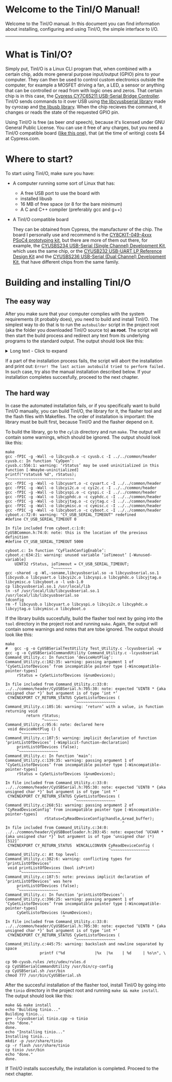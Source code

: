 # Welcome to the TinI/O Manual!

Welcome to the TinI/O manual. In this document you can find information about installing, configuring and using TinI/O, the simple interface to I/O.

-----

# What is TinI/O?
Simply put, TinI/O is a Linux CLI program that, when combined with a certain chip, adds more general purpose input/output (GPIO) pins to your computer. They can then be used to control custom electronics outside the computer, for example a MOSFET driving a fan, a LED, a sensor or anything that can be controlled or read from with logic ones and zeros. That certain chip is in this case, the [Cypress CY7C65211 USB-Serial Bridge Controller](http://www.cypress.com/products/usb-uart-controller-gen-2). TinI/O sends commands to it over USB using [the libcyusbserial library](https://github.com/cyrozap/libcyusbserial) made by cyrozap and [the libusb library](http://libusb.info/). When the chip recieves the command, it changes or reads the state of the requested GPIO pin.

Using TinI/O is free (as beer _and_ speech), because it's licensed under GNU General Public License. You can use it free of any charges, but you need a TinI/O compatible board ([like this one](http://www.cypress.com/documentation/development-kitsboards/psoc-4-cy8ckit-049-4xxx-prototyping-kits)), that (at the time of writing) costs $4 at Cypress.com.

# Where to start?
To start using TinI/O, make sure you have:
- A computer running some sort of Linux that has:
  + A free USB port to use the board with
  + installed libusb
  + 16 MB of free space (or 8 for the bare minimum)
  + A C and C++ compiler (preferably gcc and g++)


- A TinI/O compatible board

  They can be obtained from Cypress, the manufacturer of the chip. The board I personally use and recommend is the [CY8CKIT-049-4xxx PSoC4 prototyping kit](http://www.cypress.com/documentation/development-kitsboards/psoc-4-cy8ckit-049-4xxx-prototyping-kits), but there are more of them out there, for example, the [CYUSBS234 USB-Serial (Single Channel) Development Kit](http://www.cypress.com/documentation/development-kitsboards/cyusbs234-usb-serial-single-channel-development-kit), which uses the same chip, or the [CYUSB232 USB-UART LP Reference Design Kit](http://www.cypress.com/documentation/development-kitsboards/cyusbs232-usb-uart-lp-reference-design-kit) and the [CYUSBS236 USB-Serial (Dual Channel) Development Kit](http://www.cypress.com/documentation/development-kitsboards/cyusbs236-usb-serial-dual-channel-development-kit), that have different chips from the same family.

# Building and installing TinI/O

## The easy way
After you make sure that your computer complies with the system requirements (it probably does), you need to build and install TinI/O. The simplest way to do that is to run the `autobuilder` script in the project root (aka the folder you downloaded TinI/O source to) __as root__. The script will then start the build process and redirect any text from its underlying programs to the standard output. The output should look like this:

<details>
<summary>
Long text - Click to expand
</summary>
<pre>
<code>
# ./autobuilder
    --------------------------
    Autobuilder for TinI/O 0.1
    --------------------------
    Verifying main directory...
    DONE!
    Entering the library directory...
    DONE!
    Compiling and installing the library...
gcc -fPIC -g -Wall -o libcyusb.o -c cyusb.c -I ../../common/header
cyusb.c: In function ‘CyOpen’:
cyusb.c:556:1: warning: ‘rStatus’ may be used uninitialized in this function [-Wmaybe-uninitialized]
 printf("rstatus6 %d", rStatus);
 ^~~~~~~~~~~~~~~~~~~~~~~~~~~~~~
gcc -fPIC -g -Wall -o libcyuart.o -c cyuart.c -I ../../common/header
gcc -fPIC -g -Wall -o libcyi2c.o -c cyi2c.c -I ../../common/header
gcc -fPIC -g -Wall -o libcyspi.o -c cyspi.c -I ../../common/header
gcc -fPIC -g -Wall -o libcyphdc.o -c cyphdc.c -I ../../common/header
gcc -fPIC -g -Wall -o libcyjtag.o -c cyjtag.c -I ../../common/header
gcc -fPIC -g -Wall -o libcymisc.o -c cymisc.c -I ../../common/header
gcc -fPIC -g -Wall -o libcyboot.o -c cyboot.c -I ../../common/header
cyboot.c:72:0: warning: "CY_USB_SERIAL_TIMEOUT" redefined
 #define CY_USB_SERIAL_TIMEOUT 0

In file included from cyboot.c:1:0:
CyUSBCommon.h:74:0: note: this is the location of the previous definition
 #define CY_USB_SERIAL_TIMEOUT 5000

cyboot.c: In function ‘CyFlashConfigEnable’:
cyboot.c:634:21: warning: unused variable ‘ioTimeout’ [-Wunused-variable]
     UINT32 rStatus, ioTimeout = CY_USB_SERIAL_TIMEOUT;
                     ^~~~~~~~~
gcc -shared -g -Wl,-soname,libcyusbserial.so -o libcyusbserial.so.1 libcyusb.o libcyuart.o libcyi2c.o libcyspi.o libcyphdc.o libcyjtag.o libcymisc.o libcyboot.o -l usb-1.0
cp libcyusbserial.so.1 /usr/local/lib
ln -sf /usr/local/lib/libcyusbserial.so.1 /usr/local/lib/libcyusbserial.so
ldconfig
rm -f libcyusb.o libcyuart.o libcyspi.o libcyi2c.o libcyphdc.o libcyjtag.o libcymisc.o libcyboot.o
    DONE!
    Library installation complete.
    Going back...
    DONE!
    Entering the TinI/O build directory
    DONE!
    Compiling TinI/O
make: 'tinio' is up to date.
echo "Installing tinio..."
Installing tinio...
cp tinio /usr/bin
echo "done."
done.
    DONE!
    Compiling the flasher tool
#	gcc -g -o CyUSBSerialTestUtility Test_Utility.c -lcyusbserial -w
gcc -g -o CyUSBSerialCommandUtility Command_Utility.c -lcyusbserial
Command_Utility.c: In function ‘deviceHotPlug’:
Command_Utility.c:102:35: warning: passing argument 1 of ‘CyGetListofDevices’ from incompatible pointer type [-Wincompatible-pointer-types]
     rStatus = CyGetListofDevices (&numDevices);
                                   ^
In file included from Command_Utility.c:33:0:
../../common/header/CyUSBSerial.h:705:30: note: expected ‘UINT8 * {aka unsigned char *}’ but argument is of type ‘int *’
 CYWINEXPORT CY_RETURN_STATUS CyGetListofDevices (
                              ^~~~~~~~~~~~~~~~~~
Command_Utility.c:105:16: warning: ‘return’ with a value, in function returning void
         return rStatus;
                ^~~~~~~
Command_Utility.c:95:6: note: declared here
 void deviceHotPlug () {
      ^~~~~~~~~~~~~
Command_Utility.c:107:5: warning: implicit declaration of function ‘printListOfDevices’ [-Wimplicit-function-declaration]
     printListOfDevices (false);
     ^~~~~~~~~~~~~~~~~~
Command_Utility.c: In function ‘main’:
Command_Utility.c:139:35: warning: passing argument 1 of ‘CyGetListofDevices’ from incompatible pointer type [-Wincompatible-pointer-types]
     rStatus = CyGetListofDevices (&numDevices);
                                   ^
In file included from Command_Utility.c:33:0:
../../common/header/CyUSBSerial.h:705:30: note: expected ‘UINT8 * {aka unsigned char *}’ but argument is of type ‘int *’
 CYWINEXPORT CY_RETURN_STATUS CyGetListofDevices (
                              ^~~~~~~~~~~~~~~~~~
Command_Utility.c:268:51: warning: passing argument 2 of ‘CyReadDeviceConfig’ from incompatible pointer type [-Wincompatible-pointer-types]
                 rStatus=CyReadDeviceConfig(handle,&read_buffer);
                                                   ^
In file included from Command_Utility.c:34:0:
../../common/header/CyUSBBootloader.h:203:45: note: expected ‘UCHAR * {aka unsigned char *}’ but argument is of type ‘unsigned char (*)[512]’
 CYWINEXPORT CY_RETURN_STATUS  WINCALLCONVEN CyReadDeviceConfig (
                                             ^~~~~~~~~~~~~~~~~~
Command_Utility.c: At top level:
Command_Utility.c:382:6: warning: conflicting types for ‘printListOfDevices’
 void printListOfDevices (bool isPrint)
      ^~~~~~~~~~~~~~~~~~
Command_Utility.c:107:5: note: previous implicit declaration of ‘printListOfDevices’ was here
     printListOfDevices (false);
     ^~~~~~~~~~~~~~~~~~
Command_Utility.c: In function ‘printListOfDevices’:
Command_Utility.c:396:25: warning: passing argument 1 of ‘CyGetListofDevices’ from incompatible pointer type [-Wincompatible-pointer-types]
     CyGetListofDevices (&numDevices);
                         ^
In file included from Command_Utility.c:33:0:
../../common/header/CyUSBSerial.h:705:30: note: expected ‘UINT8 * {aka unsigned char *}’ but argument is of type ‘int *’
 CYWINEXPORT CY_RETURN_STATUS CyGetListofDevices (
                              ^~~~~~~~~~~~~~~~~~
Command_Utility.c:445:75: warning: backslash and newline separated by space
               printf ("%d             |%x  |%x    | %d     | %s\n", \

cp 90-cyusb.rules /etc/udev/rules.d
cp CyUSBSerialCommandUtility /usr/bin/cy-config
cp CyUSBSerial.sh /usr/bin
chmod 777 /usr/bin/CyUSBSerial.sh
    DONE!
\n\n\nThe TinI/O installation is completed.
 root   master {2} U:2  ~/projekti/CyUSB  ./autobuilder
    --------------------------
    Autobuilder for TinI/O 0.1
    --------------------------
    Verifying main directory...
    DONE!
    Entering the library directory...
    DONE!
    Compiling and installing the library...
gcc -fPIC -g -Wall -o libcyusb.o -c cyusb.c -I ../../common/header
cyusb.c: In function ‘CyOpen’:
cyusb.c:556:1: warning: ‘rStatus’ may be used uninitialized in this function [-Wmaybe-uninitialized]
 printf("rstatus6 %d", rStatus);
 ^~~~~~~~~~~~~~~~~~~~~~~~~~~~~~
gcc -fPIC -g -Wall -o libcyuart.o -c cyuart.c -I ../../common/header
gcc -fPIC -g -Wall -o libcyi2c.o -c cyi2c.c -I ../../common/header
gcc -fPIC -g -Wall -o libcyspi.o -c cyspi.c -I ../../common/header
gcc -fPIC -g -Wall -o libcyphdc.o -c cyphdc.c -I ../../common/header
gcc -fPIC -g -Wall -o libcyjtag.o -c cyjtag.c -I ../../common/header
gcc -fPIC -g -Wall -o libcymisc.o -c cymisc.c -I ../../common/header
gcc -fPIC -g -Wall -o libcyboot.o -c cyboot.c -I ../../common/header
cyboot.c:72:0: warning: "CY_USB_SERIAL_TIMEOUT" redefined
 #define CY_USB_SERIAL_TIMEOUT 0

In file included from cyboot.c:1:0:
CyUSBCommon.h:74:0: note: this is the location of the previous definition
 #define CY_USB_SERIAL_TIMEOUT 5000

cyboot.c: In function ‘CyFlashConfigEnable’:
cyboot.c:634:21: warning: unused variable ‘ioTimeout’ [-Wunused-variable]
     UINT32 rStatus, ioTimeout = CY_USB_SERIAL_TIMEOUT;
                     ^~~~~~~~~
gcc -shared -g -Wl,-soname,libcyusbserial.so -o libcyusbserial.so.1 libcyusb.o libcyuart.o libcyi2c.o libcyspi.o libcyphdc.o libcyjtag.o libcymisc.o libcyboot.o -l usb-1.0
cp libcyusbserial.so.1 /usr/local/lib
ln -sf /usr/local/lib/libcyusbserial.so.1 /usr/local/lib/libcyusbserial.so
ldconfig
rm -f libcyusb.o libcyuart.o libcyspi.o libcyi2c.o libcyphdc.o libcyjtag.o libcymisc.o libcyboot.o
    DONE!
    Library installation complete.
    Going back...
    DONE!
    Entering the TinI/O build directory
    DONE!
    Compiling TinI/O
echo "Building tinio..."
Building tinio...
g++ -lcyusbserial tinio.cpp -o tinio
echo "done."
done.
echo "Installing tinio..."
Installing tinio...
cp tinio /usr/bin
echo "done."
done.
    DONE!
    Compiling the flasher tool
#	gcc -g -o CyUSBSerialTestUtility Test_Utility.c -lcyusbserial -w
gcc -g -o CyUSBSerialCommandUtility Command_Utility.c -lcyusbserial
Command_Utility.c: In function ‘deviceHotPlug’:
Command_Utility.c:102:35: warning: passing argument 1 of ‘CyGetListofDevices’ from incompatible pointer type [-Wincompatible-pointer-types]
     rStatus = CyGetListofDevices (&numDevices);
                                   ^
In file included from Command_Utility.c:33:0:
../../common/header/CyUSBSerial.h:705:30: note: expected ‘UINT8 * {aka unsigned char *}’ but argument is of type ‘int *’
 CYWINEXPORT CY_RETURN_STATUS CyGetListofDevices (
                              ^~~~~~~~~~~~~~~~~~
Command_Utility.c:105:16: warning: ‘return’ with a value, in function returning void
         return rStatus;
                ^~~~~~~
Command_Utility.c:95:6: note: declared here
 void deviceHotPlug () {
      ^~~~~~~~~~~~~
Command_Utility.c:107:5: warning: implicit declaration of function ‘printListOfDevices’ [-Wimplicit-function-declaration]
     printListOfDevices (false);
     ^~~~~~~~~~~~~~~~~~
Command_Utility.c: In function ‘main’:
Command_Utility.c:139:35: warning: passing argument 1 of ‘CyGetListofDevices’ from incompatible pointer type [-Wincompatible-pointer-types]
     rStatus = CyGetListofDevices (&numDevices);
                                   ^
In file included from Command_Utility.c:33:0:
../../common/header/CyUSBSerial.h:705:30: note: expected ‘UINT8 * {aka unsigned char *}’ but argument is of type ‘int *’
 CYWINEXPORT CY_RETURN_STATUS CyGetListofDevices (
                              ^~~~~~~~~~~~~~~~~~
Command_Utility.c:268:51: warning: passing argument 2 of ‘CyReadDeviceConfig’ from incompatible pointer type [-Wincompatible-pointer-types]
                 rStatus=CyReadDeviceConfig(handle,&read_buffer);
                                                   ^
In file included from Command_Utility.c:34:0:
../../common/header/CyUSBBootloader.h:203:45: note: expected ‘UCHAR * {aka unsigned char *}’ but argument is of type ‘unsigned char (*)[512]’
 CYWINEXPORT CY_RETURN_STATUS  WINCALLCONVEN CyReadDeviceConfig (
                                             ^~~~~~~~~~~~~~~~~~
Command_Utility.c: At top level:
Command_Utility.c:382:6: warning: conflicting types for ‘printListOfDevices’
 void printListOfDevices (bool isPrint)
      ^~~~~~~~~~~~~~~~~~
Command_Utility.c:107:5: note: previous implicit declaration of ‘printListOfDevices’ was here
     printListOfDevices (false);
     ^~~~~~~~~~~~~~~~~~
Command_Utility.c: In function ‘printListOfDevices’:
Command_Utility.c:396:25: warning: passing argument 1 of ‘CyGetListofDevices’ from incompatible pointer type [-Wincompatible-pointer-types]
     CyGetListofDevices (&numDevices);
                         ^
In file included from Command_Utility.c:33:0:
../../common/header/CyUSBSerial.h:705:30: note: expected ‘UINT8 * {aka unsigned char *}’ but argument is of type ‘int *’
 CYWINEXPORT CY_RETURN_STATUS CyGetListofDevices (
                              ^~~~~~~~~~~~~~~~~~
Command_Utility.c:445:75: warning: backslash and newline separated by space
               printf ("%d             |%x  |%x    | %d     | %s\n", \

cp 90-cyusb.rules /etc/udev/rules.d
cp CyUSBSerialCommandUtility /usr/bin/cy-config
cp CyUSBSerial.sh /usr/bin
chmod 777 /usr/bin/CyUSBSerial.sh
    DONE!



The TinI/O installation is completed.

</code>
</pre>
</details>


If a part of the installation process fails, the script will abort the installation and print out: `Error! The last action autobuild tried to perform failed.` In such case, try also the manual installation described below. If your installation completes succesfully, proceed to the next chapter.

## The hard way

In case the automated installation fails, or if you specifically want to build TinI/O manually, you can build TinI/O, the library for it, the flasher tool and the flash files with Makefiles. The order of installation is important: the library must be built first, because TinI/O and the flasher depend on it.

To build the library, go to the `cylib` directory and run `make`. The output will contain some warnings, which should be ignored. The output should look like this:
  ```
  make
  gcc -fPIC -g -Wall -o libcyusb.o -c cyusb.c -I ../../common/header
  cyusb.c: In function ‘CyOpen’:
  cyusb.c:556:1: warning: ‘rStatus’ may be used uninitialized in this function [-Wmaybe-uninitialized]
  printf("rstatus6 %d", rStatus);
  ^~~~~~~~~~~~~~~~~~~~~~~~~~~~~~
  gcc -fPIC -g -Wall -o libcyuart.o -c cyuart.c -I ../../common/header
  gcc -fPIC -g -Wall -o libcyi2c.o -c cyi2c.c -I ../../common/header
  gcc -fPIC -g -Wall -o libcyspi.o -c cyspi.c -I ../../common/header
  gcc -fPIC -g -Wall -o libcyphdc.o -c cyphdc.c -I ../../common/header
  gcc -fPIC -g -Wall -o libcyjtag.o -c cyjtag.c -I ../../common/header
  gcc -fPIC -g -Wall -o libcymisc.o -c cymisc.c -I ../../common/header
  gcc -fPIC -g -Wall -o libcyboot.o -c cyboot.c -I ../../common/header
  cyboot.c:72:0: warning: "CY_USB_SERIAL_TIMEOUT" redefined
  #define CY_USB_SERIAL_TIMEOUT 0

  In file included from cyboot.c:1:0:
  CyUSBCommon.h:74:0: note: this is the location of the previous definition
  #define CY_USB_SERIAL_TIMEOUT 5000

  cyboot.c: In function ‘CyFlashConfigEnable’:
  cyboot.c:634:21: warning: unused variable ‘ioTimeout’ [-Wunused-variable]
      UINT32 rStatus, ioTimeout = CY_USB_SERIAL_TIMEOUT;
                      ^~~~~~~~~
  gcc -shared -g -Wl,-soname,libcyusbserial.so -o libcyusbserial.so.1 libcyusb.o libcyuart.o libcyi2c.o libcyspi.o libcyphdc.o libcyjtag.o libcymisc.o libcyboot.o -l usb-1.0
  cp libcyusbserial.so.1 /usr/local/lib
  ln -sf /usr/local/lib/libcyusbserial.so.1 /usr/local/lib/libcyusbserial.so
  ldconfig
  rm -f libcyusb.o libcyuart.o libcyspi.o libcyi2c.o libcyphdc.o libcyjtag.o libcymisc.o libcyboot.o
  ```

If the library builds succesfully, build the flasher tool next by going into the `tool` directory in the project root and running `make`. Again, the output will contain some warnings and notes that are tobe ignored.
The output should look like this:

```
make
#	gcc -g -o CyUSBSerialTestUtility Test_Utility.c -lcyusbserial -w
gcc -g -o CyUSBSerialCommandUtility Command_Utility.c -lcyusbserial
Command_Utility.c: In function ‘deviceHotPlug’:
Command_Utility.c:102:35: warning: passing argument 1 of ‘CyGetListofDevices’ from incompatible pointer type [-Wincompatible-pointer-types]
     rStatus = CyGetListofDevices (&numDevices);
                                   ^
In file included from Command_Utility.c:33:0:
../../common/header/CyUSBSerial.h:705:30: note: expected ‘UINT8 * {aka unsigned char *}’ but argument is of type ‘int *’
 CYWINEXPORT CY_RETURN_STATUS CyGetListofDevices (
                              ^~~~~~~~~~~~~~~~~~
Command_Utility.c:105:16: warning: ‘return’ with a value, in function returning void
         return rStatus;
                ^~~~~~~
Command_Utility.c:95:6: note: declared here
 void deviceHotPlug () {
      ^~~~~~~~~~~~~
Command_Utility.c:107:5: warning: implicit declaration of function ‘printListOfDevices’ [-Wimplicit-function-declaration]
     printListOfDevices (false);
     ^~~~~~~~~~~~~~~~~~
Command_Utility.c: In function ‘main’:
Command_Utility.c:139:35: warning: passing argument 1 of ‘CyGetListofDevices’ from incompatible pointer type [-Wincompatible-pointer-types]
     rStatus = CyGetListofDevices (&numDevices);
                                   ^
In file included from Command_Utility.c:33:0:
../../common/header/CyUSBSerial.h:705:30: note: expected ‘UINT8 * {aka unsigned char *}’ but argument is of type ‘int *’
 CYWINEXPORT CY_RETURN_STATUS CyGetListofDevices (
                              ^~~~~~~~~~~~~~~~~~
Command_Utility.c:268:51: warning: passing argument 2 of ‘CyReadDeviceConfig’ from incompatible pointer type [-Wincompatible-pointer-types]
                 rStatus=CyReadDeviceConfig(handle,&read_buffer);
                                                   ^
In file included from Command_Utility.c:34:0:
../../common/header/CyUSBBootloader.h:203:45: note: expected ‘UCHAR * {aka unsigned char *}’ but argument is of type ‘unsigned char (*)[512]’
 CYWINEXPORT CY_RETURN_STATUS  WINCALLCONVEN CyReadDeviceConfig (
                                             ^~~~~~~~~~~~~~~~~~
Command_Utility.c: At top level:
Command_Utility.c:382:6: warning: conflicting types for ‘printListOfDevices’
 void printListOfDevices (bool isPrint)
      ^~~~~~~~~~~~~~~~~~
Command_Utility.c:107:5: note: previous implicit declaration of ‘printListOfDevices’ was here
     printListOfDevices (false);
     ^~~~~~~~~~~~~~~~~~
Command_Utility.c: In function ‘printListOfDevices’:
Command_Utility.c:396:25: warning: passing argument 1 of ‘CyGetListofDevices’ from incompatible pointer type [-Wincompatible-pointer-types]
     CyGetListofDevices (&numDevices);
                         ^
In file included from Command_Utility.c:33:0:
../../common/header/CyUSBSerial.h:705:30: note: expected ‘UINT8 * {aka unsigned char *}’ but argument is of type ‘int *’
 CYWINEXPORT CY_RETURN_STATUS CyGetListofDevices (
                              ^~~~~~~~~~~~~~~~~~
Command_Utility.c:445:75: warning: backslash and newline separated by space
               printf ("%d             |%x  |%x    | %d     | %s\n", \

cp 90-cyusb.rules /etc/udev/rules.d
cp CyUSBSerialCommandUtility /usr/bin/cy-config
cp CyUSBSerial.sh /usr/bin
chmod 777 /usr/bin/CyUSBSerial.sh
```

After the succesful installation of the flasher tool, install TinI/O by going into the `tinio` directory in the project root and running `make && make install`. The output should look like this:

```
make && make install
echo "Building tinio..."
Building tinio...
g++ -lcyusbserial tinio.cpp -o tinio
echo "done."
done.
echo "Installing tinio..."
Installing tinio...
mkdir -p /usr/share/tinio
cp -r flash /usr/share/tinio
cp tinio /usr/bin
echo "done."
done.
```

If TinI/O installs succesfully, the installation is completed. Proceed to the next chapter.
